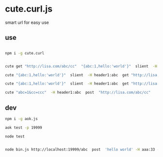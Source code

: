 # cute.curl.js
smart url  for  easy use


## use 

```bash

npm i -g cute.curl


cute get "http://lisa.com/abc/cc"  "{abc:1,hello:'world'}"  slient  -H header1:abc

cute "{abc:1,hello:'world'}"  slient  -H header1:abc  get "http://lisa.com/abc/cc"  

cute "{abc:1,hello:'world'}"  slient  -H header1:abc  get "http://lisa.com/abc/cc"  

cute "abc=1&cc=ccc"  -H header1:abc  post  "http://lisa.com/abc/cc"  

```



## dev
```bash
npm i -g aok.js

aok test -p 19999

node test


node bin.js http://localhost:19999/abc  post  'hello world' -H aaa:33 -H bb:3

```


